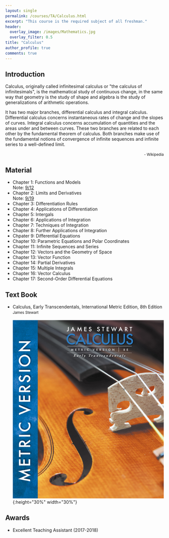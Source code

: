 ```yaml
---
layout: single
permalink: /courses/TA/Calculus.html
excerpt: "This course is the required subject of all freshman."
header:
  overlay_image: /images/Mathematics.jpg
  overlay_filter: 0.5
title: "Calculus"
author_profile: true
comments: true
---
```


## Introduction

Calculus, originally called infinitesimal calculus or "the calculus of infinitesimals", is the mathematical study of continuous change, in the same way that geometry is the study of shape and algebra is the study of generalizations of arithmetic operations.<br>

It has two major branches, differential calculus and integral calculus. Differential calculus concerns instantaneous rates of change and the slopes of curves. Integral calculus concerns accumulation of quantities and the areas under and between curves. These two branches are related to each other by the fundamental theorem of calculus. Both branches make use of the fundamental notions of convergence of infinite sequences and infinite series to a well-defined limit.<br>

<div style="text-align: right"><small> - Wikipedia</small></div>

## Material

   * Chapter 1: Functions and Models<br>
        Note: [9/12](/PDF/courses/TA/Calculus/Note0912.pdf)<br>
   * Chapter 2: Limits and Derivatives<br>
        Note: [9/19](/PDF/courses/TA/Calculus/Note0919.pdf)<br>
   * Chapter 3: Differentiation Rules<br>
   * Chapter 4: Applications of Differentiation<br>
   * Chapter 5: Intergals<br>
   * Chapter 6: Applications of Integration<br>
   * Chapter 7: Techniques of Integration<br>
   * Chapter 8: Further Applications of Integration<br>
   * Chpater 9: Differential Equations<br>
   * Chapter 10: Parametric Equations and Polar Coordinates<br>
   * Chapter 11: Infinite Sequences and Series<br>
   * Chapter 12: Vectors and the Geometry of Space<br>
   * Chapter 13: Vector Function<br>
   * Chapter 14: Partial Derivatives<br>
   * Chapter 15: Multiple Integrals<br>
   * Chapter 16: Vector Calculus<br>
   * Chapter 17: Second-Order Differential Equations<br>

## Text Book

   * Calculus, Early Transcendentals, International Metric Edition, 8th Edition<br>
    <small>James Stewart</small><br><br>
    ![](/images/courses/Calculus.jpg){:height="30%" width="30%"}<br>

## Awards
   * Excellent Teaching Assistant (2017-2018)

